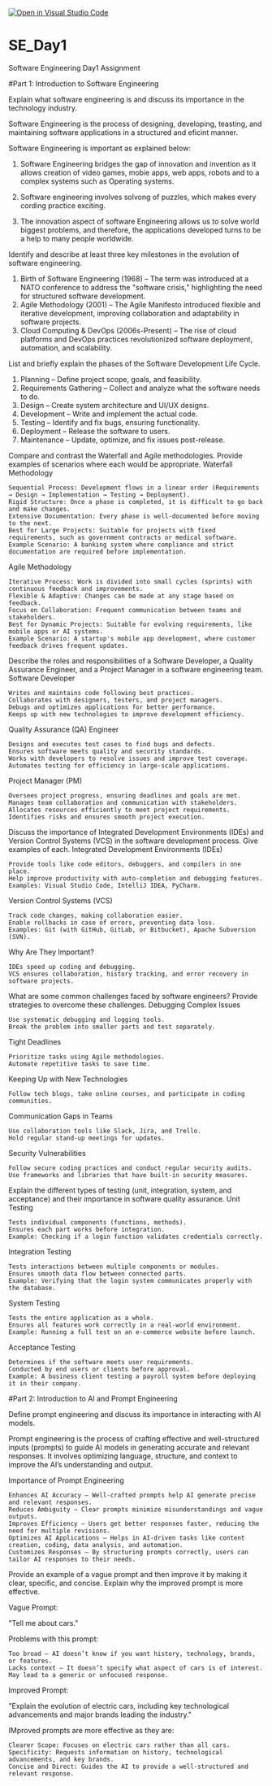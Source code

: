 [![Open in Visual Studio Code](https://classroom.github.com/assets/open-in-vscode-2e0aaae1b6195c2367325f4f02e2d04e9abb55f0b24a779b69b11b9e10269abc.svg)](https://classroom.github.com/online_ide?assignment_repo_id=18419095&assignment_repo_type=AssignmentRepo)
# SE_Day1
Software Engineering Day1 Assignment

#Part 1: Introduction to Software Engineering

Explain what software engineering is and discuss its importance in the technology industry.

Software Engineering is the process of designing, developing, teasting, and maintaining software applications in a structured and eficint manner.

Software Engineering is important as explained below:
1. Software Engineering bridges the gap of innovation and invention as it allows creation of video games, mobie apps, web apps, robots and to a complex systems such as Operating systems.

2. Software engineering involves solvong of puzzles, which makes every cording practice exciting.

3. The innovation aspect of software Engineering allows us to solve world biggest problems, and therefore, the applications developed turns to be a help to many people worldwide.


Identify and describe at least three key milestones in the evolution of software engineering.

1. Birth of Software Engineering (1968) – The term was introduced at a NATO conference to address the "software crisis," highlighting the need for structured software development.
2. Agile Methodology (2001) – The Agile Manifesto introduced flexible and iterative development, improving collaboration and adaptability in software projects.
3. Cloud Computing & DevOps (2006s-Present) – The rise of cloud platforms and DevOps practices revolutionized software deployment, automation, and scalability.


List and briefly explain the phases of the Software Development Life Cycle.

1. Planning – Define project scope, goals, and feasibility.
2. Requirements Gathering – Collect and analyze what the software needs to do.
3. Design – Create system architecture and UI/UX designs.
4. Development – Write and implement the actual code.
5. Testing – Identify and fix bugs, ensuring functionality.
6. Deployment – Release the software to users.
7. Maintenance – Update, optimize, and fix issues post-release.


Compare and contrast the Waterfall and Agile methodologies. Provide examples of scenarios where each would be appropriate.
Waterfall Methodology

    Sequential Process: Development flows in a linear order (Requirements → Design → Implementation → Testing → Deployment).
    Rigid Structure: Once a phase is completed, it is difficult to go back and make changes.
    Extensive Documentation: Every phase is well-documented before moving to the next.
    Best for Large Projects: Suitable for projects with fixed requirements, such as government contracts or medical software.
    Example Scenario: A banking system where compliance and strict documentation are required before implementation.

Agile Methodology

    Iterative Process: Work is divided into small cycles (sprints) with continuous feedback and improvements.
    Flexible & Adaptive: Changes can be made at any stage based on feedback.
    Focus on Collaboration: Frequent communication between teams and stakeholders.
    Best for Dynamic Projects: Suitable for evolving requirements, like mobile apps or AI systems.
    Example Scenario: A startup's mobile app development, where customer feedback drives frequent updates.

Describe the roles and responsibilities of a Software Developer, a Quality Assurance Engineer, and a Project Manager in a software engineering team.
Software Developer

    Writes and maintains code following best practices.
    Collaborates with designers, testers, and project managers.
    Debugs and optimizes applications for better performance.
    Keeps up with new technologies to improve development efficiency.

Quality Assurance (QA) Engineer

    Designs and executes test cases to find bugs and defects.
    Ensures software meets quality and security standards.
    Works with developers to resolve issues and improve test coverage.
    Automates testing for efficiency in large-scale applications.

Project Manager (PM)

    Oversees project progress, ensuring deadlines and goals are met.
    Manages team collaboration and communication with stakeholders.
    Allocates resources efficiently to meet project requirements.
    Identifies risks and ensures smooth project execution.

Discuss the importance of Integrated Development Environments (IDEs) and Version Control Systems (VCS) in the software development process. Give examples of each.
Integrated Development Environments (IDEs)

    Provide tools like code editors, debuggers, and compilers in one place.
    Help improve productivity with auto-completion and debugging features.
    Examples: Visual Studio Code, IntelliJ IDEA, PyCharm.

Version Control Systems (VCS)

    Track code changes, making collaboration easier.
    Enable rollbacks in case of errors, preventing data loss.
    Examples: Git (with GitHub, GitLab, or Bitbucket), Apache Subversion (SVN).

Why Are They Important?

    IDEs speed up coding and debugging.
    VCS ensures collaboration, history tracking, and error recovery in software projects.

What are some common challenges faced by software engineers? Provide strategies to overcome these challenges.
Debugging Complex Issues

    Use systematic debugging and logging tools.
    Break the problem into smaller parts and test separately.

Tight Deadlines

    Prioritize tasks using Agile methodologies.
    Automate repetitive tasks to save time.

Keeping Up with New Technologies

    Follow tech blogs, take online courses, and participate in coding communities.

Communication Gaps in Teams

    Use collaboration tools like Slack, Jira, and Trello.
    Hold regular stand-up meetings for updates.

Security Vulnerabilities

    Follow secure coding practices and conduct regular security audits.
    Use frameworks and libraries that have built-in security measures.

Explain the different types of testing (unit, integration, system, and acceptance) and their importance in software quality assurance.
Unit Testing

    Tests individual components (functions, methods).
    Ensures each part works before integration.
    Example: Checking if a login function validates credentials correctly.

Integration Testing

    Tests interactions between multiple components or modules.
    Ensures smooth data flow between connected parts.
    Example: Verifying that the login system communicates properly with the database.

System Testing

    Tests the entire application as a whole.
    Ensures all features work correctly in a real-world environment.
    Example: Running a full test on an e-commerce website before launch.

Acceptance Testing

    Determines if the software meets user requirements.
    Conducted by end users or clients before approval.
    Example: A business client testing a payroll system before deploying it in their company.

#Part 2: Introduction to AI and Prompt Engineering


Define prompt engineering and discuss its importance in interacting with AI models.

Prompt engineering is the process of crafting effective and well-structured inputs (prompts) to guide AI models in generating accurate and relevant responses. It involves optimizing language, structure, and context to improve the AI’s understanding and output.

Importance of Prompt Engineering

    Enhances AI Accuracy – Well-crafted prompts help AI generate precise and relevant responses.
    Reduces Ambiguity – Clear prompts minimize misunderstandings and vague outputs.
    Improves Efficiency – Users get better responses faster, reducing the need for multiple revisions.
    Optimizes AI Applications – Helps in AI-driven tasks like content creation, coding, data analysis, and automation.
    Customizes Responses – By structuring prompts correctly, users can tailor AI responses to their needs.

Provide an example of a vague prompt and then improve it by making it clear, specific, and concise. Explain why the improved prompt is more effective.

Vague Prompt:

"Tell me about cars."

Problems with this prompt:

    Too broad – AI doesn’t know if you want history, technology, brands, or features.
    Lacks context – It doesn’t specify what aspect of cars is of interest.
    May lead to a generic or unfocused response.

Improved Prompt:

"Explain the evolution of electric cars, including key technological advancements and major brands leading the industry."

IMproved prompts are more effective as they are:

    Clearer Scope: Focuses on electric cars rather than all cars.
    Specificity: Requests information on history, technological advancements, and key brands.
    Concise and Direct: Guides the AI to provide a well-structured and relevant response.
